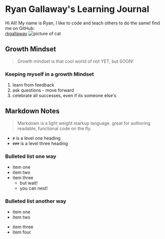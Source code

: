 # Ryan Gallaway's Learning Journal

Hi All!  My name is Ryan, I like to code and teach others to do the same!  find me on GitHub:  
[rkgallaway](https://github.com/rkgallaway)
![picture of cat](https://storage.needpix.com/rsynced_images/cat-4262034_1280.jpg)

## Growth Mindset
> Growth mindset is that cool world of not YET, but SOON!

### Keeping myself in a growth Mindset
1. learn from feedback
1. ask questions - move forward
1. celebrate all successes, even if its someone else's

## Markdown Notes
> Markdown is a light weight markup language.  great for authoring readable, functional code on the fly.
- `#` is a level one heading
- `###` is a level three heading

### Bulleted list one way
- item one
- item two
- item three
  - but wait!
  - you can nest!
### Bulleted list another way
+ item one 
+ item two
* item three
* item four
